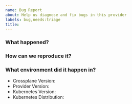 ```yaml
---
name: Bug Report
about: Help us diagnose and fix bugs in this provider
labels: bug,needs:triage
title: 
---
```

<!--
Thank you for helping to improve this provider!
Please be sure to search for open issues before raising a new one. We use issues
for bug reports and feature requests.
-->

### What happened?
<!--
Please let us know what behaviour you expected and how the provider diverged from
that behaviour.
-->

### How can we reproduce it?
<!--
Help us to reproduce your bug as succinctly and precisely as possible. Artifacts
such as example manifests or a script that triggers the issue are highly
appreciated!
-->

### What environment did it happen in?

* Crossplane Version:
* Provider Version:
* Kubernetes Version: <!-- use `kubectl version` --> 
* Kubernetes Distribution: <!-- EKS, AKS, GKE, OpenShift, etc. -->
